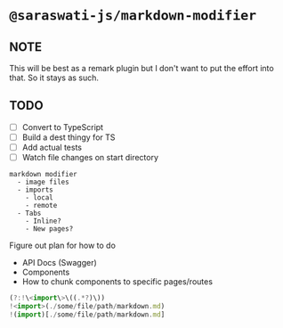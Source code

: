 # `@saraswati-js/markdown-modifier`


## NOTE
This will be best as a remark plugin but I don't want to put the effort into that. So it stays as such.

## TODO
- [ ] Convert to TypeScript
- [ ] Build a dest thingy for TS
- [ ] Add actual tests
- [ ] Watch file changes on start directory

```
markdown modifier
  - image files
  - imports
    - local
    - remote
  - Tabs
    - Inline?
    - New pages?
```

Figure out plan for how to do
  - API Docs (Swagger)
  - Components
  - How to chunk components to specific pages/routes

```js
(?:!\<import\>\((.*?)\))
!<import>(./some/file/path/markdown.md)
!(import)[./some/file/path/markdown.md]
```

